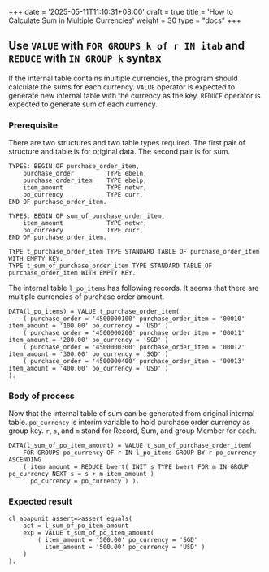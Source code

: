 +++
date = '2025-05-11T11:10:31+08:00'
draft = true
title = 'How to Calculate Sum in Multiple Currencies'
weight = 30
type = "docs"
+++

## Use `VALUE` with `FOR GROUPS k of r IN itab` and `REDUCE` with `IN GROUP k` syntax

If the internal table contains multiple currencies, the program should calculate the sums for each currency. `VALUE` operator is expected to generate new internal table with the currency as the key. `REDUCE` operator is expected to generate sum of each currency.

### Prerequisite

There are two structures and two table types required. The first pair of structure and table is for original data. The second pair is for sum. 

```abap
TYPES: BEGIN OF purchase_order_item,
    purchase_order         TYPE ebeln,
    purchase_order_item    TYPE ebelp,
    item_amount            TYPE netwr,
    po_currency            TYPE curr,
END OF purchase_order_item.

TYPES: BEGIN OF sum_of_purchase_order_item,
    item_amount            TYPE netwr,
    po_currency            TYPE curr,
END OF purchase_order_item.

TYPE t_purchase_order_item TYPE STANDARD TABLE OF purchase_order_item WITH EMPTY KEY.
TYPE t_sum_of_purchase_order_item TYPE STANDARD TABLE OF purchase_order_item WITH EMPTY KEY.
```
The internal table `l_po_items` has following records. It seems that there are multiple currencies of purchase order amount. 

```abap
DATA(l_po_items) = VALUE t_purchase_order_item(
    ( purchase_order = '4500000100' purchase_order_item = '00010' item_amount = '100.00' po_currency = 'USD' )
    ( purchase_order = '4500000200' purchase_order_item = '00011' item_amount = '200.00' po_currency = 'SGD' )
    ( purchase_order = '4500000300' purchase_order_item = '00012' item_amount = '300.00' po_currency = 'SGD' )
    ( purchase_order = '4500000400' purchase_order_item = '00013' item_amount = '400.00' po_currency = 'USD' )
).
```

### Body of process

Now that the internal table of sum can be generated from original internal table. `po_currency` is interim variable to hold purchase order currency as group key. `r`, `s`, and `m` stand for Record, Sum, and group Member for each.  

```abap
DATA(l_sum_of_po_item_amount) = VALUE t_sum_of_purchase_order_item(
    FOR GROUPS po_currency OF r IN l_po_items GROUP BY r-po_currency ASCENDING
    ( item_amount = REDUCE bwert( INIT s TYPE bwert FOR m IN GROUP po_currency NEXT s = s + m-item_amount )
      po_currency = po_currency ) ).       
```

### Expected result

```abap
cl_abapunit_assert=>assert_equals(
    act = l_sum_of_po_item_amount
    exp = VALUE t_sum_of_po_item_amount( 
        ( item_amount = '500.00' po_currency = 'SGD'
          item_amount = '500.00' po_currency = 'USD' )
    )
).
```
